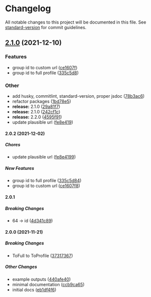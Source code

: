 # Changelog

All notable changes to this project will be documented in this file. See [standard-version](https://github.com/conventional-changelog/standard-version) for commit guidelines.

## [2.1.0](https://github.com/QGIsK/steamResolver/compare/v2.0.1...v2.1.0) (2021-12-10)


### Features

* group id to custom url ([ce1607f](https://github.com/QGIsK/steamResolver/commits/ce1607f8d1dd94e34932a75b50399b01d1319f26))
* group id to full profile ([335c5d8](https://github.com/QGIsK/steamResolver/commits/335c5d848b08d50def10b5cd3be223c35127a250))


### Other

* add husky, commitlint, standard-version, proper jsdoc ([78b3ac6](https://github.com/QGIsK/steamResolver/commits/78b3ac62c92afa2d857c38ec94483ca8d694ae2f))
* refactor packages ([1bd78e5](https://github.com/QGIsK/steamResolver/commits/1bd78e5fe01305ac18419268e13f5c2b6226acf4))
* **release:** 2.1.0 ([29a81f7](https://github.com/QGIsK/steamResolver/commits/29a81f7a44605b4c35c95c79c92c04070baa164a))
* **release:** 2.1.0 ([242cf1c](https://github.com/QGIsK/steamResolver/commits/242cf1c83f041bd8871761c25a2798343916b868))
* **release:** 2.2.0 ([4595f91](https://github.com/QGIsK/steamResolver/commits/4595f91ae2cf474c284cea4ffcb2ee46e1c4c639))
* update plausible url ([fe8e419](https://github.com/QGIsK/steamResolver/commits/fe8e41998480929a6e7bc3d3e938c2cc12ac828f))

#### 2.0.2 (2021-12-02)

##### Chores

- update plausible url ([fe8e4199](https://github.com/QGIsK/steamResolver/commit/fe8e41998480929a6e7bc3d3e938c2cc12ac828f))

##### New Features

- group id to full profile ([335c5d84](https://github.com/QGIsK/steamResolver/commit/335c5d848b08d50def10b5cd3be223c35127a250))
- group id to custom url ([ce1607f8](https://github.com/QGIsK/steamResolver/commit/ce1607f8d1dd94e34932a75b50399b01d1319f26))

#### 2.0.1

##### Breaking Changes

- 64 -> id ([4d341c89](https://github.com/QGIsK/steamResolver/commit/4d341c8967ec2c0937ce262e09f4e7cf8bd9af9f))

#### 2.0.0 (2021-11-21)

##### Breaking Changes

- ToFull to ToProfile ([37317367](https://github.com/QGIsK/steamResolver/commit/3731736726241d14d0592d4d5a8d1ad3e612c25c))

##### Other Changes

- example outputs ([440afe40](https://github.com/QGIsK/steamResolver/commit/440afe406c1a194493b572f3ea37bd0dd7ad8a11))
- minimal documentation ([ccb9ca65](https://github.com/QGIsK/steamResolver/commit/ccb9ca65000649fcb8fa6b598ff5fc81a96aec2c))
- initial docs ([eb1df4f6](https://github.com/QGIsK/steamResolver/commit/eb1df4f69327277d7077df44ceae432d685e1dd8))
